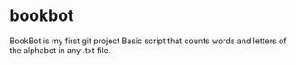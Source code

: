 # bookbot
BookBot is my first git project
Basic script that counts words and letters of the alphabet in any .txt file.
